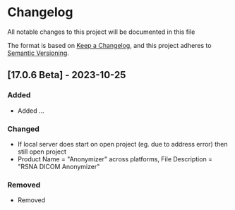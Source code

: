 # Changelog
All notable changes to this project will be documented in this file

The format is based on [Keep a Changelog](https://keepachangelog.com/en/1.0.0/),
and this project adheres to [Semantic Versioning](https://semver.org/spec/v2.0.0.html).

## [17.0.6 Beta] - 2023-10-25
### Added
 - Added ...
 
### Changed
- If local server does start on open project (eg. due to address error) then still open project 
- Product Name = "Anonymizer" across platforms, File Description = "RSNA DICOM Anonymizer"

### Removed
 - Removed 
